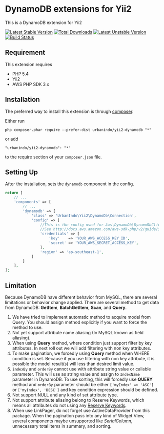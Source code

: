 # DynamoDB extensions for Yii2

This is a DynamoDB extension for Yii2


[![Latest Stable Version](https://poser.pugx.org/urbanindo/yii2-dynamodb/v/stable.svg)](https://packagist.org/packages/urbanindo/yii2-dynamodb)
[![Total Downloads](https://poser.pugx.org/urbanindo/yii2-dynamodb/downloads.svg)](https://packagist.org/packages/urbanindo/yii2-dynamodb)
[![Latest Unstable Version](https://poser.pugx.org/urbanindo/yii2-dynamodb/v/unstable.svg)](https://packagist.org/packages/urbanindo/yii2-dynamodb)
[![Build Status](https://travis-ci.org/urbanindo/yii2-dynamodb.svg)](https://travis-ci.org/urbanindo/yii2-dynamodb)

## Requirement

This extension requires
- PHP 5.4
- Yii2
- AWS PHP SDK 3.x

## Installation

The preferred way to install this extension is through [composer](http://getcomposer.org/download/).

Either run

```
php composer.phar require --prefer-dist urbanindo/yii2-dynamodb "*"
```

or add

```
"urbanindo/yii2-dynamodb": "*"
```

to the require section of your `composer.json` file.

## Setting Up

After the installation, sets the `dynamodb` component in the config.

```php
return [
    // ...
    'components' => [
        // ...
        'dynamodb' => [
            'class' => 'UrbanIndo\Yii2\DynamoDb\Connection',
            'config' => [
                //This is the config used for Aws\DynamoDb\DynamoDbClient::factory()
                //See http://docs.aws.amazon.com/aws-sdk-php/v2/guide/service-dynamodb.html#factory-method
                'credentials' => [
                    'key'    => 'YOUR_AWS_ACCESS_KEY_ID',
                    'secret' => 'YOUR_AWS_SECRET_ACCESS_KEY',
                ],
                'region' => 'ap-southeast-1',
            ]
        ]
    ],
];
```

## Limitation

Because DynamoDB have different behavior from MySQL, there are several
limitations or behavior change applied. There are several method to get data from
DynamoDB: __GetItem__, __BatchGetItem__, __Scan__, and __Query__.

1. We have tried to implement automatic method to acquire model from Query. You should
assign method explicitly if you want to force the method to use.
2. Not yet support attribute name aliasing (In MySQL known as field aliasing).
3. When using __Query__ method, where condition just support filter by key attributes.
In next roll out we will add filtering with non key attributes.
4. To make pagination, we forcedly using __Query__ method when WHERE condition is set.
Because if you use filtering with non key attribute, it is possible the model result(s)
will less than desired limit value.
5. `indexBy` and `orderBy` cannot use with attribute string value or callable parameter.
This will use as string value and assign to `IndexName` parameter in DynamoDB. To
use sorting, this will forcedly use __QUERY__ method and `orderBy` parameter should be
either `['myIndex' => 'ASC']` or `['myIndex', 'DESC']` and key condition expression
should be defined.
6. Not support NULL and any kind of set attribute type.
7. Not support attribute aliasing belong to Reserve Keywords, which means all attributes
do not using any [Reserve Keywords](http://docs.aws.amazon.com/amazondynamodb/latest/developerguide/ReservedWords.html).
8. When use LinkPager, do not forget use ActiveDataProvider from this package. When
the pagination pass into any kind of Widget View, several components maybe unsupported
like _SerialColumn_, unnecessary total items in summary, and sorting.
